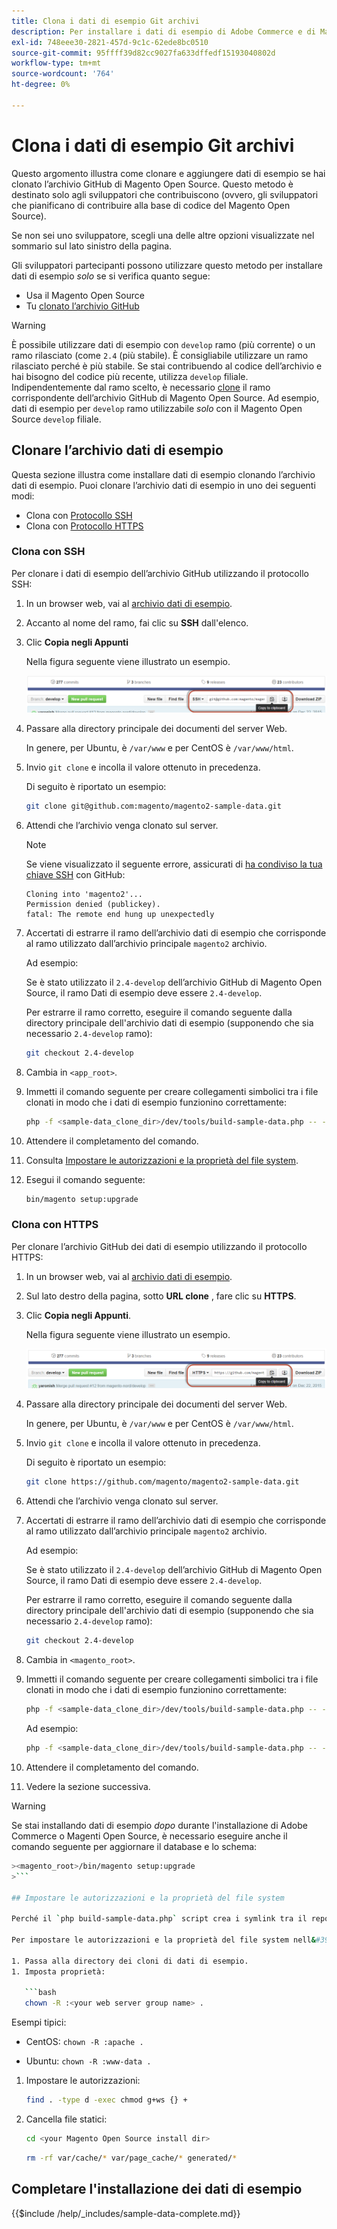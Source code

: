 ```yaml
---
title: Clona i dati di esempio Git archivi
description: Per installare i dati di esempio di Adobe Commerce e di Magento Open Source clonando gli archivi Git, segui la procedura riportata di seguito.
exl-id: 748eee30-2821-457d-9c1c-62ede8bc0510
source-git-commit: 95ffff39d82cc9027fa633dffedf15193040802d
workflow-type: tm+mt
source-wordcount: '764'
ht-degree: 0%

---
```


# Clona i dati di esempio Git archivi

Questo argomento illustra come clonare e aggiungere dati di esempio se hai clonato l’archivio GitHub di Magento Open Source. Questo metodo è destinato solo agli sviluppatori che contribuiscono (ovvero, gli sviluppatori che pianificano di contribuire alla base di codice del Magento Open Source).

Se non sei uno sviluppatore, scegli una delle altre opzioni visualizzate nel sommario sul lato sinistro della pagina.

Gli sviluppatori partecipanti possono utilizzare questo metodo per installare dati di esempio *solo* se si verifica quanto segue:

* Usa il Magento Open Source
* Tu [clonato l’archivio GitHub](https://developer.adobe.com/commerce/contributor/guides/install/clone-repository/)

>[!WARNING]
>
>È possibile utilizzare dati di esempio con `develop` ramo (più corrente) o un ramo rilasciato (come `2.4` (più stabile). È consigliabile utilizzare un ramo rilasciato perché è più stabile. Se stai contribuendo al codice dell’archivio e hai bisogno del codice più recente, utilizza `develop` filiale. Indipendentemente dal ramo scelto, è necessario [clone](https://developer.adobe.com/commerce/contributor/guides/install/clone-repository/) il ramo corrispondente dell’archivio GitHub di Magento Open Source. Ad esempio, dati di esempio per `develop` ramo utilizzabile *solo* con il Magento Open Source `develop` filiale.

## Clonare l’archivio dati di esempio

Questa sezione illustra come installare dati di esempio clonando l’archivio dati di esempio. Puoi clonare l’archivio dati di esempio in uno dei seguenti modi:

* Clona con [Protocollo SSH](#clone-with-ssh)
* Clona con [Protocollo HTTPS](#clone-with-https)

### Clona con SSH

Per clonare i dati di esempio dell’archivio GitHub utilizzando il protocollo SSH:

1. In un browser web, vai al [archivio dati di esempio](https://github.com/magento/magento2-sample-data).
1. Accanto al nome del ramo, fai clic su **SSH** dall&#39;elenco.
1. Clic **Copia negli Appunti**

   Nella figura seguente viene illustrato un esempio.

   ![Clonare l’archivio GitHub utilizzando SSH](../../assets/installation/install_mage2_clone-ssh.png)

1. Passare alla directory principale dei documenti del server Web.

   In genere, per Ubuntu, è `/var/www` e per CentOS è `/var/www/html`.

1. Invio `git clone` e incolla il valore ottenuto in precedenza.

   Di seguito è riportato un esempio:

   ```bash
   git clone git@github.com:magento/magento2-sample-data.git
   ```

1. Attendi che l’archivio venga clonato sul server.

   >[!NOTE]
   >
   >Se viene visualizzato il seguente errore, assicurati di [ha condiviso la tua chiave SSH](https://docs.github.com/articles/generating-ssh-keys/) con GitHub:<br>

   ```terminal
   Cloning into 'magento2'...
   Permission denied (publickey).
   fatal: The remote end hung up unexpectedly
   ```

1. Accertati di estrarre il ramo dell’archivio dati di esempio che corrisponde al ramo utilizzato dall’archivio principale `magento2` archivio.

   Ad esempio:

   Se è stato utilizzato il `2.4-develop` dell’archivio GitHub di Magento Open Source, il ramo Dati di esempio deve essere `2.4-develop`.

   Per estrarre il ramo corretto, eseguire il comando seguente dalla directory principale dell&#39;archivio dati di esempio (supponendo che sia necessario `2.4-develop` ramo):

   ```bash
   git checkout 2.4-develop
   ```

1. Cambia in `<app_root>`.
1. Immetti il comando seguente per creare collegamenti simbolici tra i file clonati in modo che i dati di esempio funzionino correttamente:

   ```bash
   php -f <sample-data_clone_dir>/dev/tools/build-sample-data.php -- --ce-source="<path_to_your_magento_instance>"
   ```

1. Attendere il completamento del comando.

1. Consulta [Impostare le autorizzazioni e la proprietà del file system](#set-file-system-ownership-and-permissions).

1. Esegui il comando seguente:

   ```bash
   bin/magento setup:upgrade
   ```

### Clona con HTTPS

Per clonare l’archivio GitHub dei dati di esempio utilizzando il protocollo HTTPS:

1. In un browser web, vai al [archivio dati di esempio](https://github.com/magento/magento2-sample-data).
1. Sul lato destro della pagina, sotto **URL clone** , fare clic su **HTTPS**.
1. Clic **Copia negli Appunti**.

   Nella figura seguente viene illustrato un esempio.

   ![Clonare l’archivio GitHub utilizzando HTTPS](../../assets/installation/install_mage2_clone-https.png)

1. Passare alla directory principale dei documenti del server Web.

   In genere, per Ubuntu, è `/var/www` e per CentOS è `/var/www/html`.

1. Invio `git clone` e incolla il valore ottenuto in precedenza.

   Di seguito è riportato un esempio:

   ```bash
   git clone https://github.com/magento/magento2-sample-data.git
   ```

1. Attendi che l’archivio venga clonato sul server.
1. Accertati di estrarre il ramo dell’archivio dati di esempio che corrisponde al ramo utilizzato dall’archivio principale `magento2` archivio.

   Ad esempio:

   Se è stato utilizzato il `2.4-develop` dell’archivio GitHub di Magento Open Source, il ramo Dati di esempio deve essere `2.4-develop`.

   Per estrarre il ramo corretto, eseguire il comando seguente dalla directory principale dell&#39;archivio dati di esempio (supponendo che sia necessario `2.4-develop` ramo):

   ```bash
   git checkout 2.4-develop
   ```

1. Cambia in `<magento_root>`.
1. Immetti il comando seguente per creare collegamenti simbolici tra i file clonati in modo che i dati di esempio funzionino correttamente:

   ```bash
   php -f <sample-data_clone_dir>/dev/tools/build-sample-data.php -- --ce-source="<path_to_your_magento_instance>"
   ```

   Ad esempio:

   ```bash
   php -f <sample-data_clone_dir>/dev/tools/build-sample-data.php -- --ce-source="/var/www/magento2"
   ```

1. Attendere il completamento del comando.
1. Vedere la sezione successiva.

>[!WARNING]
>
>Se stai installando dati di esempio *dopo* durante l&#39;installazione di Adobe Commerce o Magenti Open Source, è necessario eseguire anche il comando seguente per aggiornare il database e lo schema:
>
>
```bash
><magento_root>/bin/magento setup:upgrade
>```

## Impostare le autorizzazioni e la proprietà del file system

Perché il `php build-sample-data.php` script crea i symlink tra il repository dei dati di esempio e il repository di Magento Open Source. È necessario impostare le autorizzazioni e la proprietà del file system nel repository dei dati di esempio. In caso contrario, si verificheranno errori durante l’accesso alla vetrina.

Per impostare le autorizzazioni e la proprietà del file system nell&#39;archivio dati di esempio:

1. Passa alla directory dei cloni di dati di esempio.
1. Imposta proprietà:

   ```bash
   chown -R :<your web server group name> .
   ```

   Esempi tipici:

   * CentOS: `chown -R :apache .`

   * Ubuntu: `chown -R :www-data .`

1. Impostare le autorizzazioni:

   ```bash
   find . -type d -exec chmod g+ws {} +
   ```

1. Cancella file statici:

   ```bash
   cd <your Magento Open Source install dir>
   ```

   ```bash
   rm -rf var/cache/* var/page_cache/* generated/*
   ```

## Completare l&#39;installazione dei dati di esempio

{{$include /help/_includes/sample-data-complete.md}}

